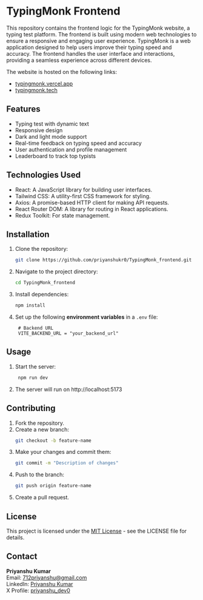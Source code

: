 # TypingMonk Frontend

This repository contains the frontend logic for the TypingMonk website, a typing test platform. The frontend is built using modern web technologies to ensure a responsive and engaging user experience.
TypingMonk is a web application designed to help users improve their typing speed and accuracy. The frontend handles the user interface and interactions, providing a seamless experience across different devices.

The website is hosted on the following links:

- [typingmonk.vercel.app](https://typingmonk.vercel.app)
- [typingmonk.tech](https://typingmonk.tech)

## Features

- Typing test with dynamic text
- Responsive design
- Dark and light mode support
- Real-time feedback on typing speed and accuracy
- User authentication and profile management
- Leaderboard to track top typists

## Technologies Used

- React: A JavaScript library for building user interfaces.
- Tailwind CSS: A utility-first CSS framework for styling.
- Axios: A promise-based HTTP client for making API requests.
- React Router DOM: A library for routing in React applications.
- Redux Toolkit: For state management.

## Installation

1. Clone the repository:
   ```bash
   git clone https://github.com/priyanshukr0/TypingMonk_frontend.git
   ```
2. Navigate to the project directory:
   ```bash
   cd TypingMonk_frontend
   ```
3. Install dependencies:
   ```bash
   npm install
   ```
4. Set up the following **environment variables** in a `.env` file:

   ```plaintext
    # Backend URL
    VITE_BACKEND_URL = "your_backend_url"
   ```

## Usage

1. Start the server:
   ```bash
    npm run dev
   ```
2. The server will run on http://localhost:5173

## Contributing

1. Fork the repository.
2. Create a new branch:
   ```bash
   git checkout -b feature-name
   ```
3. Make your changes and commit them:
   ```bash
   git commit -m "Description of changes"
   ```
4. Push to the branch:
   ```bash
   git push origin feature-name
   ```
5. Create a pull request.

## License

This project is licensed under the [MIT License](LICENCE) - see the LICENSE file for details.

## Contact

**Priyanshu Kumar**  
Email: 712priyanshu@gmail.com  
LinkedIn: [Priyanshu Kumar](https://www.linkedin.com/in/priyanshu-kumar-6bb395283/)  
X Profile: [priyanshu_dev0](https://x.com/priyanshu_dev0?t=OaHpHDNsV25cFO2kfgUIwA&s=09)
